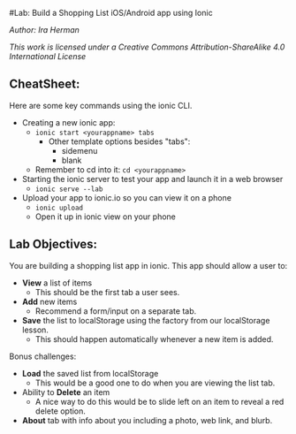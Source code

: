#Lab: Build a Shopping List iOS/Android app using Ionic

_Author: Ira Herman_

_This work is licensed under a 
Creative Commons Attribution-ShareAlike 4.0 International License_

## CheatSheet:
Here are some key commands using the ionic CLI.

* Creating a new ionic app:
	* ```ionic start <yourappname> tabs```
		* Other template options besides "tabs":
			* sidemenu
			* blank
	* Remember to cd into it: ```cd <yourappname>```
* Starting the ionic server to test your app and launch it in a web browser
	* ```ionic serve --lab```
* Upload your app to ionic.io so you can view it on a phone
	* `ionic upload`
	* Open it up in ionic view on your phone


## Lab Objectives:

You are building a shopping list app in ionic. This app should allow a user to:

* **View** a list of items
	* This should be the first tab a user sees.
* **Add** new items 
	* Recommend a form/input on a separate tab.
* **Save** the list to localStorage using the factory from our localStorage lesson.
	* This should happen automatically whenever a new item is added.

Bonus challenges:

* **Load** the saved list from localStorage
	* This would be a good one to do when you are viewing the list tab.
* Ability to **Delete** an item
	* A nice way to do this would be to slide left on an item to reveal a red delete option.
* **About** tab with info about you including a photo, web link, and blurb.


